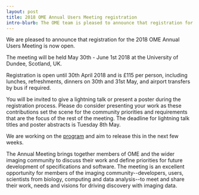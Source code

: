 ```yaml
---
layout: post
title: 2018 OME Annual Users Meeting registration
intro-blurb: The OME team is pleased to announce that registration for the 2018 OME Annual Users Meeting is now open
---
```


We are pleased to announce that registration for the 2018 OME Annual Users Meeting is now open.

The meeting will be held May 30th - June 1st 2018 at the University of Dundee,
Scotland, UK.

Registration is open until 30th April 2018 and is £115 per person, including
lunches, refreshments, dinners on 30th and 31st May, and airport transfers by
bus if required.

You will be invited to give a lightning talk or present a poster during the
registration process. Please do consider presenting your work as these
contributions set the scene for the community priorities and requirements that
are the focus of the rest of the meeting. The deadline for lightning talk
titles and poster abstracts is Tuesday 8th May.

We are working on the [program]({{site.baseurl}}/events/13th-annual-users-meeting-2018.html) and
aim to release this in the next few weeks.

The Annual Meeting brings together members of OME and the wider imaging
community to discuss their work and define priorities for future development
of specifications and software. The meeting is an excellent opportunity for
members of the imaging community--developers, users, scientists from biology,
computing and data analysis--to meet and share their work, needs and visions
for driving discovery with imaging data.